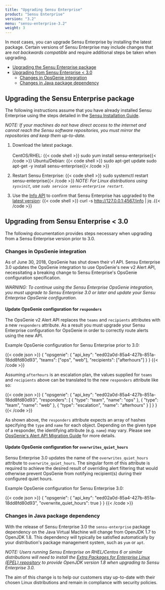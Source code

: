 ```yaml
---
title: "Upgrading Sensu Enterprise"
product: "Sensu Enterprise"
version: "3.2"
menu: "sensu-enterprise-3.2"
weight: 3
---
```


In most cases, you can upgrade Sensu Enterprise by installing the
latest package. Certain versions of Sensu Enterprise may include
changes that are *not backwards compatible* and require additional
steps be taken when upgrading.

- [Upgrading the Sensu Enterprise package](#upgrading-the-sensu-enterprise-package)
- [Upgrading from Sensu Enterprise < 3.0](#upgrading-from-sensu-enterprise-3-0)
	- [Changes in OpsGenie integration](#changes-in-opsgenie-integration)
	- [Changes in Java package dependency](#changes-in-java-package-dependency)

## Upgrading the Sensu Enterprise package

The following instructions assume that you have already installed
Sensu Enterprise using the steps detailed in the [Sensu
Installation Guide][overview].

_NOTE: If your machines do not have direct access to the internet and
cannot reach the Sensu software repositories, you must mirror the
repositories and keep them up-to-date._

1. Download the latest package.<br><br>CentOS/RHEL:
{{< code shell >}}
sudo yum install sensu-enterprise{{< /code >}}
Ubuntu/Debian:
{{< code shell >}}
sudo apt-get update
sudo apt-get -y install sensu-enterprise{{< /code >}}

2. Restart Sensu Enterprise:
{{< code shell >}}
sudo systemctl restart sensu-enterprise{{< /code >}}
_NOTE: For Linux distributions using `sysvinit`, use `sudo service sensu-enterprise restart`._

3. Use the [Info API][info] to confirm that Sensu Enterprise has upgraded to the [latest version][change]:
{{< code shell >}}
curl -s http://127.0.0.1:4567/info | jq .{{< /code >}}

## Upgrading from Sensu Enterprise < 3.0

The following documentation provides steps necessary when upgrading
from a Sensu Enterprise version prior to 3.0.

### Changes in OpsGenie integration

As of June 30, 2018, OpsGenie has shut down their v1 API.
Sensu Enterprise 3.0 updates the OpsGenie integration to use
OpsGenie's new v2 Alert API, necessitating a breaking change to Sensu
Enterprise's OpsGenie configuration specification.

_WARNING: To continue using the Sensu Enterprise OpsGenie integration, you must upgrade to
Sensu Enterprise 3.0 or later and update your Sensu Enterprise OpsGenie configuration._

#### Update OpsGenie configuration for `responders`

The OpsGenie v2 Alert API replaces the `teams` and `recipients` attributes with
a new `responders` attribute. As a result you must upgrade your Sensu
Enterprise configuration for OpsGenie in order to correctly route
alerts using the new API.

Example OpsGenie configuration for Sensu Enterprise prior to 3.0:

{{< code json >}}
{
  "opsgenie": {
    "api_key": "eed02a0d-85a4-427b-851a-18dd8fd80d93",
    "teams": ["ops", "web"],
    "recipients": ["afterhours"]
  }
}
{{< /code >}}

Assuming `afterhours` is an escalation plan, the values supplied for
`teams` and `recipients` above can be translated to the new
`responders` attribute like so:

{{< code json >}}
{
  "opsgenie": {
    "api_key": "eed02a0d-85a4-427b-851a-18dd8fd80d93",
    "responders": [
      {
        "type": "team",
        "name": "ops"
      },
      {
        "type": "team",
        "name": "web"
      },
      {
        "type": "escalation",
        "name": "afterhours"
      }
    ]
  }
}
{{< /code >}}

As shown above, the `responders` attribute expects an array of hashes
specifying the `type` and `name` for each object. Depending on the
given type of a responder, the identifying attribute (e.g. `name`) may
vary. Please see [OpsGenie's Alert API Migration
Guide][opsgenie-api-migration] for more details.

#### Update OpsGenie configuration for `overwrites_quiet_hours`

Sensu Enterprise 3.0 updates the name of the `overwrites_quiet_hours` attribute
to `overwrite_quiet_hours`. The singular form of this attribute is required to
achieve the desired result of overriding alert filtering that would otherwise
prevent OpsGenie from notifying recipient(s) during their configured quiet hours.

Example OpsGenie configuration for Sensu Enterprise 3.0:

{{< code json >}}
{
  "opsgenie": {
    "api_key": "eed02a0d-85a4-427b-851a-18dd8fd80d93",
    "overwrite_quiet_hours": true
  }
}
{{< /code >}}

### Changes in Java package dependency

With the release of Sensu Enterprise 3.0 the `sensu-enterprise` package
dependency on the Java Virtual Machine will change from OpenJDK 1.7 to
OpenJDK 1.8. This dependency will typically be satisfied
automatically by your distribution's package management system,
such as `yum` or `apt`.

_NOTE: Users running Sensu Enterprise on RHEL/Centos 6 or similar
distributions will need to install the [Extra Packages for
Enterprise Linux (EPEL) repository][epel] to provide OpenJDK version
1.8 when upgrading to Sensu Enterprise 3.0._

The aim of this change is to help our customers stay up-to-date with
their chosen Linux distributions and remain in compliance with security
policies.

[overview]: ../installation/overview
[opsgenie-api-migration]: https://docs.opsgenie.com/docs/migration-guide-for-alert-rest-api
[epel]: https://www.fedoraproject.org/wiki/EPEL
[info]: /sensu-core/latest/api/health-and-info
[change]: ../changelog
